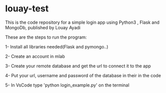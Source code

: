 # louay-test
This is the code repository for a simple login app using Python3 , Flask and MongoDb, published by Louay Ayadi

These are the steps to run the program:

1- Install all libraries needed(Flask and pymongo..)

2- Create an account in mlab 

3- Create your remote database and get the url to connect it to the app

4- Put your url, username and password of the database in their in the code

5- In VsCode type 'python login_example.py' on the terminal
